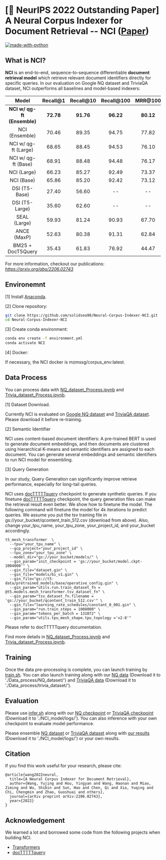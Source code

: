 # [👑 NeurIPS 2022 Outstanding Paper] A Neural Corpus Indexer for Document Retrieval -- NCI ([Paper](https://arxiv.org/abs/2206.02743)) 

[![made-with-python](https://img.shields.io/badge/Made%20with-Python3-1f425f.svg?color=purple)](https://www.python.org/)

## What is NCI?

**NCI** is an end-to-end, sequence-to-sequence differentiable **document retrieval model** which retrieve relevant document identifiers directly for specific queries. In our evaluation on Google NQ dataset and TriviaQA dataset, NCI outperforms all baselines and model-based indexers:

|       Model        | Recall@1  | Recall@10 | Recall@100 |  MRR@100  |
| :----------------: | :-------: | :-------: | :--------: | :-------: |
| **NCI w/ qg-ft (Ensemble)** | **72.78** | **91.76** | **96.22**  | **80.12** |
| NCI (Ensemble) | 70.46 | 89.35 | 94.75 | 77.82 |
|  NCI w/ qg-ft (Large)   | 68.65 | 88.45 | 94.53  | 76.10 |
|   NCI w/ qg-ft (Base)   | 68.91 | 88.48 | 94.48  | 76.17 |
|  NCI (Large)   | 66.23 | 85.27 | 92.49  | 73.37 |
|   NCI (Base)   | 65.86 | 85.20 | 92.42  | 73.12 |
|   DSI (T5-Base)    |   27.40   |   56.60   |     --     |    --     |
|   DSI (T5-Large)   |   35.60   |   62.60   |     --     |    --     |
|    SEAL (Large)    |   59.93   |   81.24   |   90.93    |   67.70   |
|    ANCE (MaxP)     |   52.63   |   80.38   |   91.31    |   62.84   |
| BM25 + DocT5Query  |   35.43   |   61.83   |   76.92    |   44.47   |

For more information, checkout our publications: 
*https://arxiv.org/abs/2206.02743*

<!-- Cite as below if you find this repository is helpful to your project:

```
Wang Y, Hou Y, Wang H, et al. A Neural Corpus Indexer for Document Retrieval[J]. arXiv preprint arXiv:2206.02743, 2022.
``` -->

## Environemnt
[1] Install [Anaconda](https://www.anaconda.com/download).

[2] Clone repository:

```bash
git clone https://github.com/solidsea98/Neural-Corpus-Indexer-NCI.git
cd Neural-Corpus-Indexer-NCI
```

[3] Create conda environment:

```bash
conda env create -f environment.yml
conda activate NCI
```

[4] Docker:

If necessary, the NCI docker is mzmssg/corpus_env:latest.

## Data Process

You can process data with [NQ_dataset_Process.ipynb](./Data_process/NQ_dataset/NQ_dataset_Process.ipynb) and [Trivia_dataset_Process.ipynb](./Data_process/Trivia_dataset/Trivia_dataset_Process.ipynb).

[1] Dataset Download.

Currently NCI is evaluated on [Google NQ dataset](https://ai.google.com/research/NaturalQuestions) and [TriviaQA dataset](https://nlp.cs.washington.edu/triviaqa/data/triviaqa-rc.tar.gz). Please download it before re-training.

[2] Semantic Identifier

NCI uses content-based document identifiers: A pre-trained BERT is used to generate document embeddings, and then documents are clustered using hierarchical K-means and semantic identifiers are assigned to each document. You can generate several embeddings and semantic identifiers to run NCI model for ensembling.

[3] Query Generation

In our study, Query Generation can significantly improve retrieve performance, especially for long-tail queries.

NCI uses [docTTTTTquery](https://github.com/castorini/docTTTTTquery) checkpoint to generate synthetic queries. If you finetune [docTTTTTquery](https://github.com/castorini/docTTTTTquery) checkpoint, the query generation files can make the retrieval result even better. We show how to finetune the model. The following command will finetune the model for 4k iterations to predict queries. We assume you put the tsv training file in gs://your_bucket/qcontent_train_512.csv (download from above). Also, change your_tpu_name, your_tpu_zone, your_project_id, and your_bucket accordingly.

```
t5_mesh_transformer  \
  --tpu="your_tpu_name" \
  --gcp_project="your_project_id" \
  --tpu_zone="your_tpu_zone" \
  --model_dir="gs://your_bucket/models/" \
  --gin_param="init_checkpoint = 'gs://your_bucket/model.ckpt-1004000'" \
  --gin_file="dataset.gin" \
  --gin_file="models/bi_v1.gin" \
  --gin_file="gs://t5-data/pretrained_models/base/operative_config.gin" \
  --gin_param="utils.run.train_dataset_fn = @t5.models.mesh_transformer.tsv_dataset_fn" \
  --gin_param="tsv_dataset_fn.filename = 'gs://your_bucket/qcontent_train_512.csv'" \
  --gin_file="learning_rate_schedules/constant_0_001.gin" \
  --gin_param="run.train_steps = 1008000" \
  --gin_param="tokens_per_batch = 131072" \
  --gin_param="utils.tpu_mesh_shape.tpu_topology ='v2-8'"
 ```

Please refer to docTTTTTquery documentation. 

Find more details in [NQ_dataset_Process.ipynb](./Data_process/NQ_dataset/NQ_dataset_Process.ipynb) and [Trivia_dataset_Process.ipynb](./Data_process/Trivia_dataset/Trivia_dataset_Process.ipynb).




## Training

Once the data pre-processing is complete, you can launch training by [train.sh](./NCI_model/train.sh). You can also launch training along with our [NQ data](https://drive.google.com/drive/folders/1epfUw4yQjAtqnZTQDLAUOwTJg-YMCGdD?usp=sharing) (Download it to './Data_process/NQ_dataset/') and [TriviaQA data](https://drive.google.com/drive/folders/1_abDsHRUQabwDmBM7sk_NyMuia5X_VMK?usp=sharing) (Download it to './Data_process/trivia_dataset/').


## Evaluation

Please use [infer.sh](./NCI_model/infer.sh) along with our [NQ checkpoint](https://drive.google.com/file/d/1SITW9d7XLai6wSvu_f_8AYz38c7FQOBB/view?usp=sharing) or [TriviaQA checkpoint](https://drive.google.com/file/d/1XCA-XMDIZAZnlqecZrXzurKoZe7CzQhO/view?usp=sharing) (Download it to './NCI_model/logs/'). You can also inference with your own checkpoint to evaluate model performance.

Please ensemble [NQ dataset](./NCI_model/ensemble_NQ.ipynb) or [TriviaQA dataset](./NCI_model/ensemble_trivia.ipynb) along with [our results](https://drive.google.com/drive/folders/14TN0lEKHMh5eB5CBTWUp8SSwggiRXex3?usp=sharing) (Download it to './NCI_model/logs/') or your own results.

## Citation

If you find this work useful for your research, please cite:

```
@article{wang2022neural,
  title={A Neural Corpus Indexer for Document Retrieval},
  author={Wang, Yujing and Hou, Yingyan and Wang, Haonan and Miao, Ziming and Wu, Shibin and Sun, Hao and Chen, Qi and Xia, Yuqing and Chi, Chengmin and Zhao, Guoshuai and others},
  journal={arXiv preprint arXiv:2206.02743},
  year={2022}
}
```

## Acknowledgement

We learned a lot and borrowed some code from the following projects when building NCI.

- [Transformers](https://github.com/huggingface/transformers)
- [docTTTTTquery](https://github.com/castorini/docTTTTTquery) 
